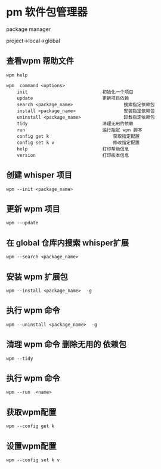 # pm 软件包管理器
package manager


project->local->global

## 查看wpm 帮助文件
```
wpm help
```

```
wpm  command <options>
	init 							初始化一个项目
	update  						更新项目依赖
	search <package_name>  					搜索指定依赖包
	install <package_name>  				安装指定依赖包
	uninstall <package_name> 				卸载指定依赖包
	tidy							清理无用的依赖
	run 							运行指定 wpn 脚本
	config get k 						获取指定配置
	config set k v		 				修改指定配置
	help							打印帮助信息
	version							打印版本信息
```



## 创建 whisper 项目
```
wpm --init <package_name>
```
## 更新 wpm 项目
```
wpm --update
```

## 在 global 仓库内搜索 whisper扩展
```
wpm --search <package_name>
```

## 安装 wpm 扩展包
```
wpm --install <package_name>  -g
```
## 执行 wpm 命令
```
wpm --uninstall <package_name>  -g
```
## 清理 wpm 命令 删除无用的 依赖包
```
wpm --tidy
```
## 执行 wpm 命令
```
wpm --run  <name>
```

## 获取wpm配置
```
wpm --config get k
```
## 设置wpm配置
```
wpm --config set k v
```
